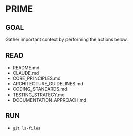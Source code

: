 # PRIME

## GOAL
Gather important context by performing the actions below.

## READ
- README.md
- CLAUDE.md
- CORE_PRINCIPLES.md
- ARCHITECTURE_GUIDELINES.md
- CODING_STANDARDS.md
- TESTING_STRATEGY.md
- DOCUMENTATION_APPROACH.md

## RUN
- `git ls-files`
